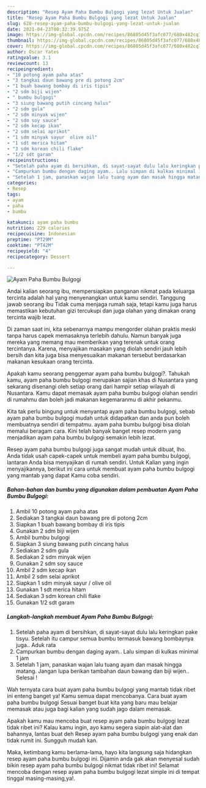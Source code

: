 ```yaml
---
description: "Resep Ayam Paha Bumbu Bulgogi yang lezat Untuk Jualan"
title: "Resep Ayam Paha Bumbu Bulgogi yang lezat Untuk Jualan"
slug: 628-resep-ayam-paha-bumbu-bulgogi-yang-lezat-untuk-jualan
date: 2021-04-23T00:32:39.975Z
image: https://img-global.cpcdn.com/recipes/86805d45f3afc077/680x482cq70/ayam-paha-bumbu-bulgogi-foto-resep-utama.jpg
thumbnail: https://img-global.cpcdn.com/recipes/86805d45f3afc077/680x482cq70/ayam-paha-bumbu-bulgogi-foto-resep-utama.jpg
cover: https://img-global.cpcdn.com/recipes/86805d45f3afc077/680x482cq70/ayam-paha-bumbu-bulgogi-foto-resep-utama.jpg
author: Oscar Yates
ratingvalue: 3.1
reviewcount: 13
recipeingredient:
- "10 potong ayam paha atas"
- "3 tangkai daun bawang pre di potong 2cm"
- "1 buah bawang bombay di iris tipis"
- "2 sdm biji wijen"
- " bumbu bulgogi"
- "3 siung bawang putih cincang halus"
- "2 sdm gula"
- "2 sdm minyak wijen"
- "2 sdm soy sauce"
- "2 sdm kecap ikan"
- "2 sdm selai aprikot"
- "1 sdm minyak sayur  olive oil"
- "1 sdt merica hitam"
- "3 sdm korean chili flake"
- "1/2 sdt garam"
recipeinstructions:
- "Setelah paha ayam di bersihkan, di sayat-sayat dulu lalu keringkan pake tisyu. Setelah itu campur semua bumbu termasuk bawang bombaynya juga.. Aduk rata"
- "Campurkan bumbu dengan daging ayam.. Lalu simpan di kulkas minimal 1 jam"
- "Setelah 1 jam, panaskan wajan lalu tuang ayam dan masak hingga matang. Jangan lupa berikan tambahan daun bawang dan biji wijen.. Selesai !"
categories:
- Resep
tags:
- ayam
- paha
- bumbu

katakunci: ayam paha bumbu 
nutrition: 229 calories
recipecuisine: Indonesian
preptime: "PT29M"
cooktime: "PT42M"
recipeyield: "4"
recipecategory: Dessert

---
```



![Ayam Paha Bumbu Bulgogi](https://img-global.cpcdn.com/recipes/86805d45f3afc077/680x482cq70/ayam-paha-bumbu-bulgogi-foto-resep-utama.jpg)

Andai kalian seorang ibu, mempersiapkan panganan nikmat pada keluarga tercinta adalah hal yang menyenangkan untuk kamu sendiri. Tanggung jawab seorang ibu Tidak cuma menjaga rumah saja, tetapi kamu juga harus memastikan kebutuhan gizi tercukupi dan juga olahan yang dimakan orang tercinta wajib lezat.

Di zaman  saat ini, kita sebenarnya mampu mengorder olahan praktis meski tanpa harus capek memasaknya terlebih dahulu. Namun banyak juga mereka yang memang mau memberikan yang terenak untuk orang tercintanya. Karena, menyajikan masakan yang diolah sendiri jauh lebih bersih dan kita juga bisa menyesuaikan makanan tersebut berdasarkan makanan kesukaan orang tercinta. 



Apakah kamu seorang penggemar ayam paha bumbu bulgogi?. Tahukah kamu, ayam paha bumbu bulgogi merupakan sajian khas di Nusantara yang sekarang disenangi oleh setiap orang dari hampir setiap wilayah di Nusantara. Kamu dapat memasak ayam paha bumbu bulgogi olahan sendiri di rumahmu dan boleh jadi makanan kegemaranmu di akhir pekanmu.

Kita tak perlu bingung untuk menyantap ayam paha bumbu bulgogi, sebab ayam paha bumbu bulgogi mudah untuk didapatkan dan anda pun boleh membuatnya sendiri di tempatmu. ayam paha bumbu bulgogi bisa diolah memalui beragam cara. Kini telah banyak banget resep modern yang menjadikan ayam paha bumbu bulgogi semakin lebih lezat.

Resep ayam paha bumbu bulgogi juga sangat mudah untuk dibuat, lho. Anda tidak usah capek-capek untuk membeli ayam paha bumbu bulgogi, lantaran Anda bisa menyajikan di rumah sendiri. Untuk Kalian yang ingin menyajikannya, berikut ini cara untuk membuat ayam paha bumbu bulgogi yang mantab yang dapat Kamu coba sendiri.

<!--inarticleads1-->

##### Bahan-bahan dan bumbu yang digunakan dalam pembuatan Ayam Paha Bumbu Bulgogi:

1. Ambil 10 potong ayam paha atas
1. Sediakan 3 tangkai daun bawang pre di potong 2cm
1. Siapkan 1 buah bawang bombay di iris tipis
1. Gunakan 2 sdm biji wijen
1. Ambil  bumbu bulgogi
1. Siapkan 3 siung bawang putih cincang halus
1. Sediakan 2 sdm gula
1. Sediakan 2 sdm minyak wijen
1. Gunakan 2 sdm soy sauce
1. Ambil 2 sdm kecap ikan
1. Ambil 2 sdm selai aprikot
1. Siapkan 1 sdm minyak sayur / olive oil
1. Gunakan 1 sdt merica hitam
1. Sediakan 3 sdm korean chili flake
1. Gunakan 1/2 sdt garam




<!--inarticleads2-->

##### Langkah-langkah membuat Ayam Paha Bumbu Bulgogi:

1. Setelah paha ayam di bersihkan, di sayat-sayat dulu lalu keringkan pake tisyu. Setelah itu campur semua bumbu termasuk bawang bombaynya juga.. Aduk rata
1. Campurkan bumbu dengan daging ayam.. Lalu simpan di kulkas minimal 1 jam
1. Setelah 1 jam, panaskan wajan lalu tuang ayam dan masak hingga matang. Jangan lupa berikan tambahan daun bawang dan biji wijen.. Selesai !




Wah ternyata cara buat ayam paha bumbu bulgogi yang mantab tidak ribet ini enteng banget ya! Kamu semua dapat mencobanya. Cara buat ayam paha bumbu bulgogi Sesuai banget buat kita yang baru mau belajar memasak atau juga bagi kalian yang sudah jago dalam memasak.

Apakah kamu mau mencoba buat resep ayam paha bumbu bulgogi lezat tidak ribet ini? Kalau kamu ingin, ayo kamu segera siapin alat-alat dan bahannya, lantas buat deh Resep ayam paha bumbu bulgogi yang enak dan tidak rumit ini. Sungguh mudah kan. 

Maka, ketimbang kamu berlama-lama, hayo kita langsung saja hidangkan resep ayam paha bumbu bulgogi ini. Dijamin anda gak akan menyesal sudah bikin resep ayam paha bumbu bulgogi nikmat tidak ribet ini! Selamat mencoba dengan resep ayam paha bumbu bulgogi lezat simple ini di tempat tinggal masing-masing,ya!.


